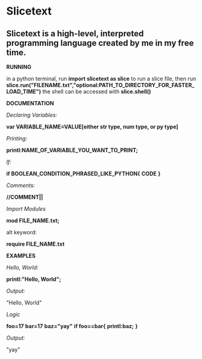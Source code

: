 # Slicetext
## Slicetext is a high-level, interpreted programming language created by me in my free time.

**RUNNING**

in a python terminal, run **import slicetext as slice**
to run a slice file, then run **slice.run("FILENAME.txt","optional:PATH_TO_DIRECTORY_FOR_FASTER_LOAD_TIME")**
the shell can be accessed with **slice.shell()**

**DOCUMENTATION**

*Declaring Variables:*

**var VARIABLE_NAME=VALUE[either str type, num type, or py type]**

*Printing:*

**printl:NAME_OF_VARIABLE_YOU_WANT_TO_PRINT;**

*If:*

**if BOOLEAN_CONDITION_PHRASED_LIKE_PYTHON{**
**CODE**
**}**

*Comments:*

**//COMMENT||**


*Import Modules*

**mod FILE_NAME.txt;**

alt keyword:

**require FILE_NAME.txt**

**EXAMPLES**

*Hello, World:*

**printl:"Hello, World";**

*Output:*

"Hello, World"

*Logic*

**foo=17**
**bar=17**
**baz="yay"**
**if foo==bar{**
**printl:baz;**
**}**

*Output:*

"yay"
